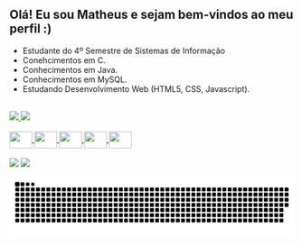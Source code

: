 ## Olá! Eu sou Matheus e sejam bem-vindos ao meu perfil :)
- Estudante do 4º Semestre de Sistemas de Informação
- Conehcimentos em C.
- Conhecimentos em Java.
- Conhecimentos em MySQL.
- Estudando Desenvolvimento Web (HTML5, CSS, Javascript). 

<br>

<div align="left">
  <a href="https://github.com/rafaballerini">
  <img height="180em" src="https://github-readme-stats.vercel.app/api?username=mts-devCod3-spBR&show_icons=true&theme=dracula&include_all_commits=true&count_private=true">
  <img height="180em" src="https://github-readme-stats.vercel.app/api/top-langs/?username=mts-devCod3-spBR&layout=compact&langs_count=7&theme=dracula">
</div>

<div style="display: inline_block"><br>
  <img align="center" height="30" width="40" src="https://cdn.jsdelivr.net/gh/devicons/devicon/icons/java/java-original.svg">
  <img align="center" height="30" width="40" src="https://cdn.jsdelivr.net/gh/devicons/devicon/icons/c/c-original.svg">
  <img align="center" height="30" width="40" src="https://cdn.jsdelivr.net/gh/devicons/devicon/icons/mysql/mysql-original.svg">
  <img align="center" height="30" width="40" src="https://cdn.jsdelivr.net/gh/devicons/devicon/icons/html5/html5-original.svg">
  <img align="center" height="30" width="40" src="https://cdn.jsdelivr.net/gh/devicons/devicon/icons/css3/css3-original.svg">
</div>

<div><br>
  <a href = "matheusndre.02mts@gmail.com"><img src="https://img.shields.io/badge/-Gmail-%23333?style=for-the-badge&logo=gmail&logoColor=white" target="_blank"></a>
  <a href="https://www.linkedin.com/in/matheus-andr%C3%A9-9b6824211/" target="_blank"><img src="https://img.shields.io/badge/-LinkedIn-%230077B5?style=for-the-badge&logo=linkedin&logoColor=white" target="_blank"></a> 
  
  ![Snake animation](https://github.com/mts-devCod3-spBR/mts-devCod3-spBR/blob/output/github-contribution-grid-snake.svg)
</div>
